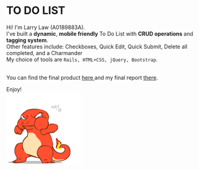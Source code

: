 # TO DO LIST
Hi! I'm Larry Law (A0189883A). <br>
I've built a <b>dynamic</b>, <b>mobile friendly</b> To Do List with <b>CRUD operations</b> and <b>tagging system</b>. <br>
Other features include: Checkboxes, Quick Edit, Quick Submit, Delete all
completed, and a Charmander <br>
My choice of tools are `Rails, HTML+CSS, jQuery, Bootstrap`. <br> <br>

You can find the final product <a href= "https://young-reef-14225.herokuapp.com/">here </a> and my final report <a href = "./CVWO Final Submission">there</a>.<br>

Enjoy! <br>
<img src = "./app/assets/images/charmendermain.gif">
